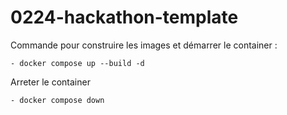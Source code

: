 # 0224-hackathon-template

Commande pour construire les images et démarrer le container :

    - docker compose up --build -d
  
Arreter le container

    - docker compose down

